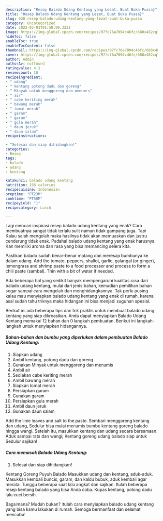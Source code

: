 ```yaml
---
description: "Resep Balado Udang Kentang yang Lezat, Buat Buka Puasa}"
title: "Resep Balado Udang Kentang yang Lezat, Buat Buka Puasa}"
slug: 928-resep-balado-udang-kentang-yang-lezat-buat-buka-puasa
category: Uncategorized
date: 2022-05-01T01:58:09.333Z
image: https://img-global.cpcdn.com/recipes/97fc76a7094c46fc/680x482cq70/balado-udang-kentang-foto-resep-utama.jpg
hideToc: false
enableToc: true
enableTocContent: false
thumbnail: https://img-global.cpcdn.com/recipes/97fc76a7094c46fc/680x482cq70/balado-udang-kentang-foto-resep-utama.jpg
cover: https://img-global.cpcdn.com/recipes/97fc76a7094c46fc/680x482cq70/balado-udang-kentang-foto-resep-utama.jpg
author: Admin
authorAv: notfound
ratingvalue: 4.1
reviewcount: 10
recipeingredient:
- " udang"
- " kentang potong dadu dan goreng"
- " Minyak untuk menggoreng dan menumis"
- " air"
- " cabe keriting merah"
- " bawang merah"
- " tomat merah"
- " garam"
- " garam"
- " gula merah"
- " daun jeruk"
- " daun salam"
recipeinstructions:

- "Selesai dan siap dihidangkan!"
categories:
- Resep
tags:
- balado
- udang
- kentang

katakunci: balado udang kentang 
nutrition: 196 calories
recipecuisine: Indonesian
preptime: "PT23M"
cooktime: "PT60M"
recipeyield: "1"
recipecategory: Lunch

---
```



Lagi mencari inspirasi resep balado udang kentang yang enak? Cara membuatnya sangat tidak terlalu sulit namun tidak gampang juga. Tapi Kalau salah mengolah maka hasilnya tidak akan memuaskan dan justru cenderung tidak enak. Padahal balado udang kentang yang enak harusnya Kan memiliki aroma dan rasa yang bisa memancing selera kita.


Pastikan balado sudah benar-benar matang dan meresap bumbunya ke dalam udang. Add the tomato, peppers, shallot, garlic, galangal (or ginger), lemongrass and shrimp paste to a food processor and process to form a chili paste (sambal). Thin with a bit of water if needed.

Ada beberapa hal yang sedikit banyak mempengaruhi kualitas rasa dari balado udang kentang, mulai dari jenis bahan, kemudian pemilihan bahan segar sampai cara mengolah dan menghidangkannya. Tak perlu pusing kalau mau menyiapkan balado udang kentang yang enak di rumah, karena asal sudah tahu triknya maka hidangan ini bisa menjadi suguhan spesial.


Berikut ini ada beberapa tips dan trik praktis untuk membuat balado udang kentang yang siap dikreasikan. Anda dapat menyiapkan Balado Udang Kentang memakai 12 bahan dan 0 langkah pembuatan. Berikut ini langkah-langkah untuk menyiapkan hidangannya.

<!--inarticleads1-->

##### Bahan-bahan dan bumbu yang diperlukan dalam pembuatan Balado Udang Kentang:

1. Siapkan  udang
1. Ambil  kentang, potong dadu dan goreng
1. Gunakan  Minyak untuk menggoreng dan menumis
1. Ambil  air
1. Sediakan  cabe keriting merah
1. Ambil  bawang merah
1. Siapkan  tomat merah
1. Persiapkan  garam
1. Gunakan  garam
1. Persiapkan  gula merah
1. Ambil  daun jeruk
1. Gunakan  daun salam


Add the lime leaves and salt to the paste. Sembari menggoreng kentang dan udang, Sedulur bisa mulai menumis bumbu kentang goreng balado hingga wangi. Setelah itu, masukkan kentang dan udang secara bersamaan. Aduk sampai rata dan wangi; Kentang goreng udang balado siap untuk Sedulur sajikan! 

<!--inarticleads2-->

##### Cara memasak Balado Udang Kentang:


1. Selesai dan siap dihidangkan!

Kentang Goreng Puyuh Balado Masukkan udang dan kentang, aduk-aduk. Masukkan kembali buncis, garam, dan kaldu bubuk, aduk kembali agar merata. Tunggu beberapa saat lalu angkat dan sajikan. Itulah beberapa resep kentang balado yang bisa Anda coba. Kupas kentang, potong dadu lalu cuci bersih. 

Bagaimana? Mudah bukan? Itulah cara menyiapkan balado udang kentang yang bisa kamu lakukan di rumah. Semoga bermanfaat dan selamat mencoba!
